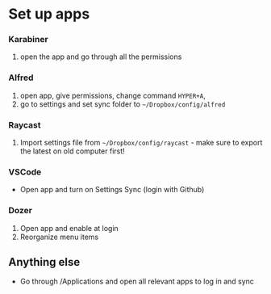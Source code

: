 # Set up apps

### Karabiner

1. open the app and go through all the permissions

### Alfred

1. open app, give permissions, change command `HYPER+A`,
2. go to settings and set sync folder to `~/Dropbox/config/alfred`

### Raycast

1. Import settings file from `~/Dropbox/config/raycast` - make sure to export the latest on old computer first!

### VSCode

-   Open app and turn on Settings Sync (login with Github)

### Dozer

1. Open app and enable at login
2. Reorganize menu items

## Anything else

-   Go through /Applications and open all relevant apps to log in and sync
